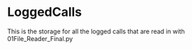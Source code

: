 # LoggedCalls

This is the storage for all the logged calls
that are read in with 01File_Reader_Final.py
